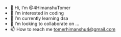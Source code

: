 - 👋 Hi, I’m @4HimanshuTomer
- 👀 I’m interested in coding 
- 🌱 I’m currently learning dsa
- 💞️ I’m looking to collaborate on ...
- 📫 How to reach me tomerhimanshu4@gmail.com

<!---
4HimanshuTomer/4HimanshuTomer is a ✨ special ✨ repository because its `README.md` (this file) appears on your GitHub profile.
You can click the Preview link to take a look at your changes.
--->
